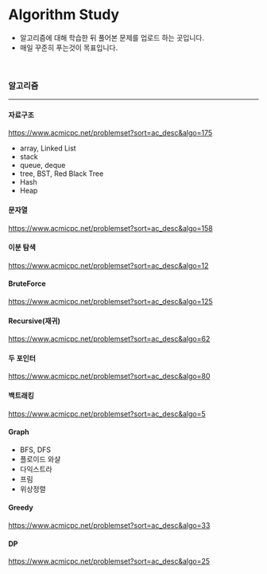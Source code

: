 # Algorithm Study

- 알고리즘에 대해 학습한 뒤 풀어본 문제를 업로드 하는 곳입니다.
- 매일 꾸준히 푸는것이 목표입니다.

<br>

### 알고리즘

---

#### 자료구조
https://www.acmicpc.net/problemset?sort=ac_desc&algo=175
- array, Linked List
- stack
- queue, deque
- tree, BST, Red Black Tree
- Hash
- Heap


#### 문자열
https://www.acmicpc.net/problemset?sort=ac_desc&algo=158


#### 이분 탐색
https://www.acmicpc.net/problemset?sort=ac_desc&algo=12

#### BruteForce 
https://www.acmicpc.net/problemset?sort=ac_desc&algo=125

#### Recursive(재귀)
https://www.acmicpc.net/problemset?sort=ac_desc&algo=62

#### 두 포인터
https://www.acmicpc.net/problemset?sort=ac_desc&algo=80

#### 백트래킹
https://www.acmicpc.net/problemset?sort=ac_desc&algo=5

#### Graph 
- BFS, DFS
- 플로이드 와샬
- 다익스트라
- 프림
- 위상정렬


#### Greedy
https://www.acmicpc.net/problemset?sort=ac_desc&algo=33

#### DP
https://www.acmicpc.net/problemset?sort=ac_desc&algo=25
